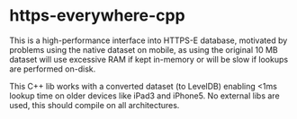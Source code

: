 # https-everywhere-cpp

This is a high-performance interface into HTTPS-E database, motivated by problems using the native dataset on mobile,
as using the original 10 MB dataset will use excessive RAM if kept in-memory or will be slow if lookups are performed on-disk. 

This C++ lib works with a converted dataset (to LevelDB) enabling <1ms lookup time on older devices like iPad3 and iPhone5.
No external libs are used, this should compile on all architectures.
